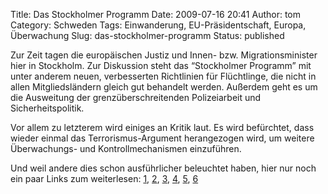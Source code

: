 Title: Das Stockholmer Programm
Date: 2009-07-16 20:41
Author: tom
Category: Schweden
Tags: Einwanderung, EU-Präsidentschaft, Europa, Überwachung
Slug: das-stockholmer-programm
Status: published

Zur Zeit tagen die europäischen Justiz und Innen- bzw.
Migrationsminister hier in Stockholm. Zur Diskussion steht das
“Stockholmer Programm” mit unter anderem neuen, verbesserten Richtlinien
für Flüchtlinge, die nicht in allen Mitgliedsländern gleich gut
behandelt werden. Außerdem geht es um die Ausweitung der
grenzüberschreitenden Polizeiarbeit und Sicherheitspolitik.

Vor allem zu letzterem wird einiges an Kritik laut. Es wird befürchtet,
dass wieder einmal das Terrorismus-Argument herangezogen wird, um
weitere Überwachungs- und Kontrollmechanismen einzuführen.

Und weil andere dies schon ausführlicher beleuchtet haben, hier nur noch
ein paar Links zum weiterlesen:
[1](http://www.google.com/hostednews/afp/article/ALeqM5j3Gtmsdne50LPduwgg-fzu-5VSnw),
[2](http://futurezone.orf.at/stories/1619086/),
[3](http://futurezone.orf.at/stories/1617325/),
[4](http://www.heise.de/tp/r4/artikel/30/30648/1.html),
[5](http://derstandard.at/fs/1246542289542/Schweden-fuer-mehr-Rechtssicherheit-fuer-Fluechtlinge),
[6](http://rickfalkvinge.se/2009/07/16/tungan-i-ratt-mun-om-stockholmsprogrammet/)

